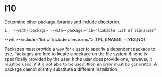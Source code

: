 # I10

Determine other package libraries and include directories.

    1. `--with-<package> --with-<package>-lib="linkable list of libraries” 
--with-<package>-include=”list of include directories”`
    2. `TPL_ENABLE_<package>=[YES,NO]`

Packages must provide a way for a user to specify a dependent package to use. 
Packages are free to locate a package on the file system if none is 
specifically provided by the user. If the user does provide one, however, it 
must be used; if it is not able to be used, then an error must be generated. A 
package cannot silently substitute a different installation.

